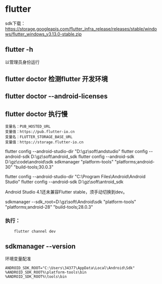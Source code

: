 # flutter 
sdk下载：https://storage.googleapis.com/flutter_infra_release/releases/stable/windows/flutter_windows_v3.13.0-stable.zip

## flutter -h

以管理员身份运行
## flutter doctor 检测flutter 开发环境
## flutter doctor --android-licenses
## flutter doctor 执行慢
```
变量名：PUB_HOSTED_URL
变量值：https://pub.flutter-io.cn
变量名：FLUTTER_STORAGE_BASE_URL
变量值：https://storage.flutter-io.cn
```

flutter config --android-studio-dir "D:\gz\soft\andstudio"
flutter config --android-sdk D:\gz\soft\android_sdk
flutter config --android-sdk D:\gz\code\android\sdk
sdkmanager "platform-tools" "platforms;android-30" "build-tools;30.0.3"

flutter config --android-studio-dir "C:\Program Files\Android\Android Studio"
flutter config --android-sdk D:\gz\soft\antroid_sdk

Android Studio 4.1还未兼容Flutter stable，须手动切换到dev。


sdkmanager --sdk_root=D:\gz\soft\Android\sdk "platform-tools" "platforms;android-28" "build-tools;28.0.3"

### 执行：
```
    flutter channel dev
```

<!-- C:\Program Files\Android\Android Studio -->

## sdkmanager --version
环境变量配准
```
ANDROID_SDK_ROOT="C:\Users\34377\AppData\Local\Android\Sdk"
%ANDROID_SDK_ROOT%\platform-tools\bin
%ANDROID_SDK_ROOT%\tools\bin
```

